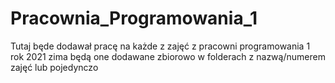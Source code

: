 # Pracownia_Programowania_1
Tutaj będe dodawał pracę na każde z zajęć z pracowni programowania 1 rok 2021 zima 
będą one dodawane zbiorowo w folderach z nazwą/numerem zajęć lub pojedynczo  
